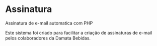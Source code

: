 # Assinatura
 Assinatura de e-mail automatica com PHP

Este sistema foi criado para facilitar a criação de assinaturas de e-mail pelos colaboradores da Damata Bebidas.
